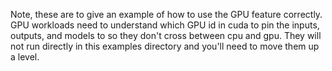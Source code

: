 Note, these are to give an example of how to use the GPU feature correctly.  GPU workloads need to understand which GPU id in cuda to pin the inputs, outputs, and models to so they don't cross between cpu and gpu.  They will not run directly in this examples directory and you'll need to move them up a level.
